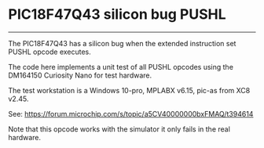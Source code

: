 # PIC18F47Q43 silicon bug PUSHL
-----------------------------------

The PIC18F47Q43 has a silicon bug when the extended instruction set PUSHL opcode executes.

The code here implements a unit test of all PUSHL opcodes using the DM164150 Curiosity Nano for test hardware.

The test workstation is a Windows 10-pro, MPLABX v6.15, pic-as from XC8 v2.45.

See: https://forum.microchip.com/s/topic/a5CV40000000bxFMAQ/t394614

Note that this opcode works with the simulator it only fails in the real hardware.